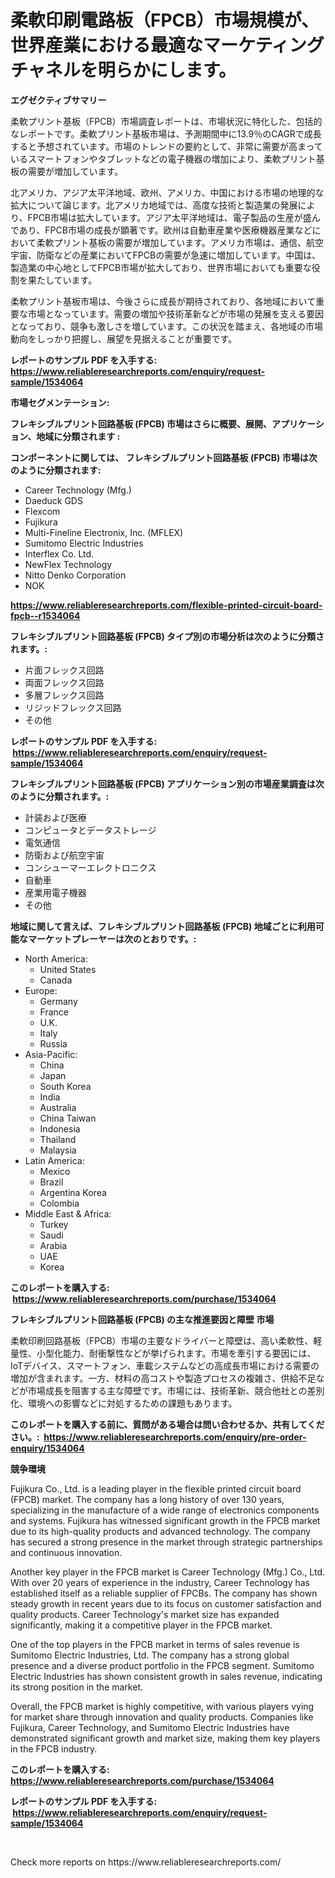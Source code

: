 <p><h1>柔軟印刷電路板（FPCB）市場規模が、世界産業における最適なマーケティングチャネルを明らかにします。</h1></p><p><strong>エグゼクティブサマリー</strong></p>
<p><p>柔軟プリント基板（FPCB）市場調査レポートは、市場状況に特化した、包括的なレポートです。柔軟プリント基板市場は、予測期間中に13.9％のCAGRで成長すると予想されています。市場のトレンドの要約として、非常に需要が高まっているスマートフォンやタブレットなどの電子機器の増加により、柔軟プリント基板の需要が増加しています。</p><p>北アメリカ、アジア太平洋地域、欧州、アメリカ、中国における市場の地理的な拡大について論じます。北アメリカ地域では、高度な技術と製造業の発展により、FPCB市場は拡大しています。アジア太平洋地域は、電子製品の生産が盛んであり、FPCB市場の成長が顕著です。欧州は自動車産業や医療機器産業などにおいて柔軟プリント基板の需要が増加しています。アメリカ市場は、通信、航空宇宙、防衛などの産業においてFPCBの需要が急速に増加しています。中国は、製造業の中心地としてFPCB市場が拡大しており、世界市場においても重要な役割を果たしています。</p><p>柔軟プリント基板市場は、今後さらに成長が期待されており、各地域において重要な市場となっています。需要の増加や技術革新などが市場の発展を支える要因となっており、競争も激しさを増しています。この状況を踏まえ、各地域の市場動向をしっかり把握し、展望を見据えることが重要です。</p></p>
<p><strong>レポートのサンプル PDF を入手する: <a href="https://www.reliableresearchreports.com/enquiry/request-sample/1534064">https://www.reliableresearchreports.com/enquiry/request-sample/1534064</a></strong></p>
<p><strong>市場セグメンテーション:</strong></p>
<p><strong> フレキシブルプリント回路基板 (FPCB) 市場はさらに概要、展開、アプリケーション、地域に分類されます :</strong></p>
<p><strong>コンポーネントに関しては、 フレキシブルプリント回路基板 (FPCB) 市場は次のように分類されます: &nbsp;</strong></p>
<p><ul><li>Career Technology (Mfg.)</li><li>Daeduck GDS</li><li>Flexcom</li><li>Fujikura</li><li>Multi-Fineline Electronix, Inc. (MFLEX)</li><li>Sumitomo Electric Industries</li><li>Interflex Co. Ltd.</li><li>NewFlex Technology</li><li>Nitto Denko Corporation</li><li>NOK</li></ul></p>
<p><strong><a href="https://www.reliableresearchreports.com/flexible-printed-circuit-board-fpcb--r1534064">https://www.reliableresearchreports.com/flexible-printed-circuit-board-fpcb--r1534064</a></strong></p>
<p><strong> フレキシブルプリント回路基板 (FPCB) タイプ別の市場分析は次のように分類されます。:</strong></p>
<p><ul><li>片面フレックス回路</li><li>両面フレックス回路</li><li>多層フレックス回路</li><li>リジッドフレックス回路</li><li>その他</li></ul></p>
<p><strong>レポートのサンプル PDF を入手する: &nbsp;<a href="https://www.reliableresearchreports.com/enquiry/request-sample/1534064">https://www.reliableresearchreports.com/enquiry/request-sample/1534064</a></strong></p>
<p><strong> フレキシブルプリント回路基板 (FPCB) アプリケーション別の市場産業調査は次のように分類されます。:</strong></p>
<p><ul><li>計装および医療</li><li>コンピュータとデータストレージ</li><li>電気通信</li><li>防衛および航空宇宙</li><li>コンシューマーエレクトロニクス</li><li>自動車</li><li>産業用電子機器</li><li>その他</li></ul></p>
<p><strong>地域に関して言えば、フレキシブルプリント回路基板 (FPCB) 地域ごとに利用可能なマーケットプレーヤーは次のとおりです。:</strong></p>
<p><ul>
    <li>
        North America:
        <ul>
            <li>United States</li>
            <li>Canada</li>
        </ul>
    </li>
    <li>
        Europe:
        <ul>
            <li>Germany</li>
            <li>France</li>
            <li>U.K.</li>
            <li>Italy</li>
            <li>Russia</li>
        </ul>
    </li>
    <li>
        Asia-Pacific:
        <ul>
            <li>China</li>
            <li>Japan</li>
            <li>South Korea</li>
            <li>India</li>
            <li>Australia</li>
            <li>China Taiwan</li>
            <li>Indonesia</li>
            <li>Thailand</li>
            <li>Malaysia</li>
        </ul>
    </li>
    <li>
        Latin America:
        <ul>
            <li>Mexico</li>
            <li>Brazil</li>
            <li>Argentina Korea</li>
            <li>Colombia</li>
        </ul>
    </li>
    <li>
        Middle East & Africa:
        <ul>
            <li>Turkey</li>
            <li>Saudi</li>
            <li>Arabia</li>
            <li>UAE</li>
            <li>Korea</li>
        </ul>
    </li>
    </ul></p>
<p><strong>このレポートを購入する: &nbsp;<a href="https://www.reliableresearchreports.com/purchase/1534064">https://www.reliableresearchreports.com/purchase/1534064</a></strong></p>
<p><strong>フレキシブルプリント回路基板 (FPCB) の主な推進要因と障壁 市場</strong></p>
<p><p>柔軟印刷回路基板（FPCB）市場の主要なドライバーと障壁は、高い柔軟性、軽量性、小型化能力、耐衝撃性などが挙げられます。市場を牽引する要因には、IoTデバイス、スマートフォン、車載システムなどの高成長市場における需要の増加が含まれます。一方、材料の高コストや製造プロセスの複雑さ、供給不足などが市場成長を阻害する主な障壁です。市場には、技術革新、競合他社との差別化、環境への影響などに対処するための課題もあります。</p></p>
<p><strong>このレポートを購入する前に、質問がある場合は問い合わせるか、共有してください。:&nbsp; <a href="https://www.reliableresearchreports.com/enquiry/pre-order-enquiry/1534064">https://www.reliableresearchreports.com/enquiry/pre-order-enquiry/1534064</a></strong></p>
<p><strong>競争環境</strong></p>
<p><p>Fujikura Co., Ltd. is a leading player in the flexible printed circuit board (FPCB) market. The company has a long history of over 130 years, specializing in the manufacture of a wide range of electronics components and systems. Fujikura has witnessed significant growth in the FPCB market due to its high-quality products and advanced technology. The company has secured a strong presence in the market through strategic partnerships and continuous innovation.</p><p>Another key player in the FPCB market is Career Technology (Mfg.) Co., Ltd. With over 20 years of experience in the industry, Career Technology has established itself as a reliable supplier of FPCBs. The company has shown steady growth in recent years due to its focus on customer satisfaction and quality products. Career Technology's market size has expanded significantly, making it a competitive player in the FPCB market.</p><p>One of the top players in the FPCB market in terms of sales revenue is Sumitomo Electric Industries, Ltd. The company has a strong global presence and a diverse product portfolio in the FPCB segment. Sumitomo Electric Industries has shown consistent growth in sales revenue, indicating its strong position in the market.</p><p>Overall, the FPCB market is highly competitive, with various players vying for market share through innovation and quality products. Companies like Fujikura, Career Technology, and Sumitomo Electric Industries have demonstrated significant growth and market size, making them key players in the FPCB industry.</p></p>
<p><strong>このレポートを購入する: &nbsp; <a href="https://www.reliableresearchreports.com/purchase/1534064">https://www.reliableresearchreports.com/purchase/1534064</a></strong></p>
<p><strong>レポートのサンプル PDF を入手する: &nbsp;<a href="https://www.reliableresearchreports.com/enquiry/request-sample/1534064">https://www.reliableresearchreports.com/enquiry/request-sample/1534064</a></strong><strong></strong></p>
<p>&nbsp;</p>
<p>Check more reports on https://www.reliableresearchreports.com/</p>